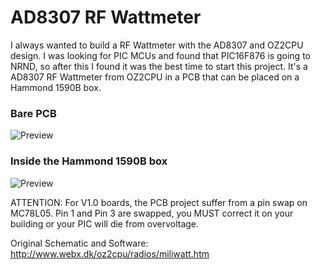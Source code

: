 # AD8307 RF Wattmeter

I always wanted to build a RF Wattmeter with the AD8307 and OZ2CPU design. I was looking for PIC MCUs and found that PIC16F876 is going to NRND, so after this I found it was the best time to start this project. It's a AD8307 RF Wattmeter from OZ2CPU in a PCB that can be placed on a Hammond 1590B box.

### Bare PCB
![Preview](https://github.com/PY1CX/AD8307-RF-Wattmeter/blob/master/BarePCB.png?raw=true)

### Inside the Hammond 1590B box
![Preview](https://github.com/PY1CX/AD8307-RF-Wattmeter/blob/master/InsideBox.png?raw=true)

ATTENTION:
For V1.0 boards, the PCB project suffer from a pin swap on MC78L05. Pin 1 and Pin 3 are swapped, you MUST correct it on your building or your PIC will die from overvoltage.

Original Schematic and Software: http://www.webx.dk/oz2cpu/radios/miliwatt.htm
